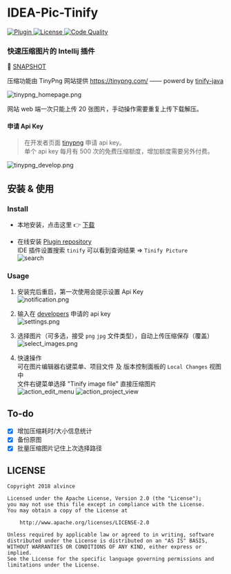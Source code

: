 IDEA-Pic-Tinify
===

<p>
<a href="https://plugins.jetbrains.com/plugin/11025-tinify-picture">
  <img src="https://img.shields.io/badge/Tinify%20Picture-1.1.3-blue.svg" alt="Plugin" />
</a>
<a href="https://www.apache.org/licenses/LICENSE-2.0">
  <img src="https://img.shields.io/badge/licence-Apache--2.0-green.svg" alt="License" />
</a>
<a href="https://codeclimate.com/github/alvince/IDEA-Pic-Tinify/maintainability">
  <img alt="Code Quality"
      src="https://api.codeclimate.com/v1/badges/7d13982e94e36e4c749c/maintainability" />
</a>
</p>

### 快速压缩图片的 Intellij 插件

🔗 [SNAPSHOT](README-SNAPSHOT.md)  

压缩功能由 TinyPng 网站提供 https://tinypng.com/ —— powerd by [tinify-java](https://github.com/tinify/tinify-java)

![tinypng_homepage.png](art/tinypng_homepage.png "TinyPng")

网站 web 端一次只能上传 20 张图片，手动操作需要重复上传下载解压。

#### 申请 Api Key

> 在开发者页面 [tinypng](https://tinypng.com/developers) 申请 api key。  
单个 api key 每月有 500 次的免费压缩额度，增加额度需要另外付费。

![tinypng_develop.png](art/tinypng_develop.png "TinyPng")

## 安装 & 使用

### Install

- 本地安装，点击这里️ 👉 [下载](https://github.com/alvince/IDEA-Pic-Tinify/releases/latest "latest")

- 在线安装 [Plugin repository](https://plugins.jetbrains.com/plugin/11025-tinify-picture)  
  IDE 插件设置搜索 `tinify` 可以看到查询结果 => `Tinify Picture`  
  ![search](art/tinify_repo.png)

### Usage

1. 安装完后重启，第一次使用会提示设置 Api Key  
![notification.png](art/notification.png "Notification")

2. 输入在 [developers](https://tinypng.com/developers) 申请的 api key  
![settings.png](art/settings.png "Settings")

3. 选择图片（可多选，接受 `png` `jpg` 文件类型），自动上传压缩保存（覆盖）  
![select_images.png](art/select_images.png "Pick Images")

4. 快速操作  
  可在图片编辑器右键菜单、项目文件 及 版本控制面板的 `Local Changes` 视图中  
  文件右键菜单选择 "Tinify image file" 直接压缩图片  
  ![action_edit_menu](art/tinify_editor.png)
  ![action_project_view](art/tinify_project.png)


To-do
---

- [x] 增加压缩耗时/大小信息统计
- [x] 备份原图
- [x] 批量压缩图片记住上次选择路径

LICENSE
---

```
Copyright 2018 alvince

Licensed under the Apache License, Version 2.0 (the "License");
you may not use this file except in compliance with the License.
You may obtain a copy of the License at

    http://www.apache.org/licenses/LICENSE-2.0

Unless required by applicable law or agreed to in writing, software
distributed under the License is distributed on an "AS IS" BASIS,
WITHOUT WARRANTIES OR CONDITIONS OF ANY KIND, either express or implied.
See the License for the specific language governing permissions and
limitations under the License.
```
